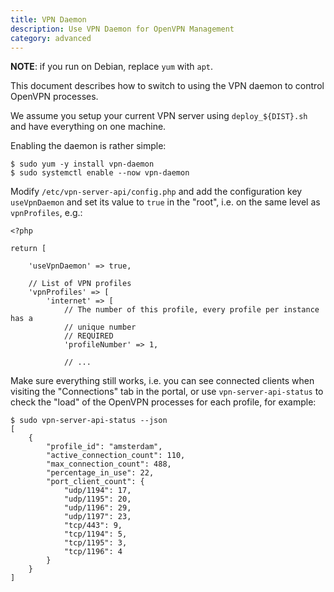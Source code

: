 ```yaml
---
title: VPN Daemon
description: Use VPN Daemon for OpenVPN Management
category: advanced
---
```


**NOTE**: if you run on Debian, replace `yum` with `apt`.

This document describes how to switch to using the VPN daemon to control 
OpenVPN processes. 

We assume you setup your current VPN server using `deploy_${DIST}.sh` and have 
everything on one machine.

Enabling the daemon is rather simple:

    $ sudo yum -y install vpn-daemon
    $ sudo systemctl enable --now vpn-daemon

Modify `/etc/vpn-server-api/config.php` and add the configuration key 
`useVpnDaemon` and set its value to `true` in the "root", i.e. on the same 
level as `vpnProfiles`, e.g.:

    <?php

    return [

        'useVpnDaemon' => true,

        // List of VPN profiles
        'vpnProfiles' => [
            'internet' => [
                // The number of this profile, every profile per instance has a 
                // unique number
                // REQUIRED
                'profileNumber' => 1,

                // ...

Make sure everything still works, i.e. you can see connected clients when 
visiting the "Connections" tab in the portal, or use `vpn-server-api-status` to
check the "load" of the OpenVPN processes for each profile, for example:

```
$ sudo vpn-server-api-status --json
[
    {
        "profile_id": "amsterdam",
        "active_connection_count": 110,
        "max_connection_count": 488,
        "percentage_in_use": 22,
        "port_client_count": {
            "udp/1194": 17,
            "udp/1195": 20,
            "udp/1196": 29,
            "udp/1197": 23,
            "tcp/443": 9,
            "tcp/1194": 5,
            "tcp/1195": 3,
            "tcp/1196": 4
        }
    }
]
```
